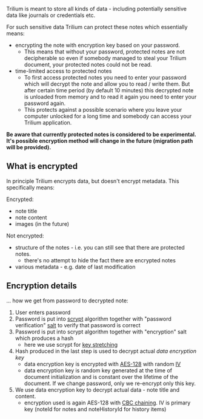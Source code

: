 Trilium is meant to store all kinds of data - including potentially sensitive data like journals or credentials etc.

For such sensitive data Trilium can protect these notes which essentially means:

* encrypting the note with encryption key based on your password. 
    * This means that without your password, protected notes are not decipherable so even if somebody managed to steal your Trilium document, your protected notes could not be read.
* time-limited access to protected notes
    * To first access protected notes you need to enter your password which will decrypt the note and allow you to read / write them. But after certain time period (by default 10 minutes) this decrypted note is unloaded from memory and to read it again you need to enter your password again.
    * This protects against a possible scenario where you leave your computer unlocked for a long time and somebody can access your Trilium application.
    
**Be aware that currently protected notes is considered to be experimental. It's possible encryption method will change in the future (migration path will be provided).**

## What is encrypted

In principle Trilium encrypts data, but doesn't encrypt metadata. This specifically means:

Encrypted:
* note title
* note content
* images (in the future)

Not encrypted:
* structure of the notes - i.e. you can still see that there are protected notes.
   * there's no attempt to hide the fact there are encrypted notes
* various metadata - e.g. date of last modification

## Encryption details

... how we get from password to decrypted note:

1. User enters password
2. Password is put into [scrypt](https://en.wikipedia.org/wiki/Scrypt) algorithm together with "password verification" [salt](https://en.wikipedia.org/wiki/Salt_(cryptography)) to verify that password is correct
3. Password is put into scrypt algorithm together with "encryption" salt which produces a hash
    * here we use scrypt for [key stretching](https://en.wikipedia.org/wiki/Key_stretching)
4. Hash produced in the last step is used to decrypt actual _data encryption key_
    * data encryption key is encrypted with [AES-128](https://en.wikipedia.org/wiki/Advanced_Encryption_Standard) with random [IV](https://en.wikipedia.org/wiki/Initialization_vector)
    * data encryption key is random key generated at the time of document initialization and is constant over the lifetime of the document. If we change password, only we re-encrypt only this key.
5. We use data encryption key to decrypt actual data - note title and content.
    * encryption used is again AES-128 with [CBC chaining](https://en.wikipedia.org/wiki/Block_cipher_mode_of_operation). IV is primary key (noteId for notes and noteHistoryId for history items)